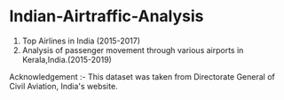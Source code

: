 # Indian-Airtraffic-Analysis
1) Top Airlines in India (2015-2017)
2) Analysis of passenger movement through various airports in Kerala,India.(2015-2019)



Acknowledgement :-
This dataset was taken from Directorate General of Civil Aviation, India's website.
